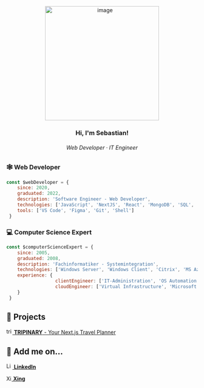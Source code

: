 <p align="center"><img width="300px" alt="image" src="https://user-images.githubusercontent.com/75478893/207780397-2fbbf2b5-c7a1-4637-a79a-79aff2388a72.png"></p>
<h3 align="center">Hi, I'm Sebastian!</h3>
<h6 align="center">Web Developer · IT Engineer</p>

### 🕸️ Web Developer
```javascript
const $webDeveloper = {
    since: 2020,
    graduated: 2022,
    description: 'Software Engineer - Web Developer',
    technologies: ['JavaScript', 'NextJS', 'React', 'MongoDB', 'SQL', 'Styled-Components'],
    tools: ['VS Code', 'Figma', 'Git', 'Shell']
 }
```

### 💻 Computer Science Expert

```javascript
const $computerScienceExpert = {
    since: 2005,
    graduated: 2008,
    description: 'Fachinformatiker - Systemintegration',
    technologies: ['Windows Server', 'Windows Client', 'Citrix', 'MS Azure', 'Matrix42', 'AutoIT'],
    experience: {
                  clientEngineer: ['IT-Administration', 'OS Automation', 'Software Deployment', 'Hardware Deployment'],
                  cloudEngineer: ['Virtual Infrastructure', 'Microsoft Azure', 'Citrix', 'VMware', 'Thin Clients']
    }
 }
```

## 🚀 Projects
<a href='https://github.com/sebsch1337/tripinary'><img width="16px" alt="tripinary" src="https://user-images.githubusercontent.com/75478893/207782009-359706cf-e1c3-406b-bc50-7bc37da4fab4.svg"> <strong>TRIPINARY</strong> - Your Next.js Travel Planner</a>

## 🤝 Add me on...
<a href='https://www.linkedin.com/in/sebastianscherbes'><img width="16px" alt="LinkedIn" src="https://user-images.githubusercontent.com/75478893/207784158-3605d252-ed66-46c7-a8a1-f0f45fd9b344.svg"> <strong>LinkedIn</strong></a>

<a href='https://www.xing.com/profile/Sebastian_Scherbes'><img width="14px" alt="Xing" src="https://user-images.githubusercontent.com/75478893/207784362-ea7c5e62-6f59-48bd-9eab-28cf1f100047.svg"> <strong>Xing</strong></a>

